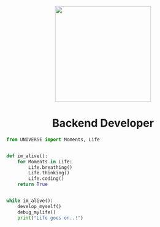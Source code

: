 <p align="center">
<img align="center" width="250" src="https://c.tenor.com/EWpJzVNUW5cAAAAC/tenor.gif"></img>
<h1 align="center"> Backend Developer </h1>
</p>

```python
from UNIVERSE import Moments, Life


def im_alive():
    for Moments in Life:
        Life.breathing()
        Life.thinking()
        Life.coding()
    return True


while im_alive():
    develop_myself()
    debug_mylife()
    print("Life goes on..!")
```
